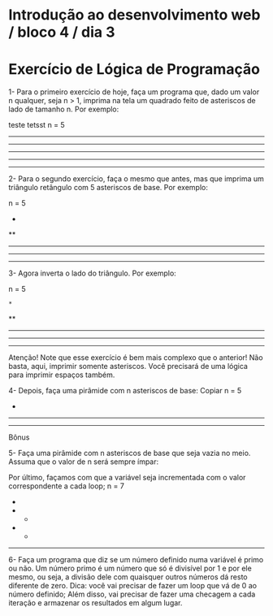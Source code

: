 # Introdução ao desenvolvimento web / bloco 4 / dia 3

# Exercício de Lógica de Programação

1- Para o primeiro exercício de hoje, faça um programa que, dado um valor n qualquer, seja n > 1, imprima na tela um quadrado feito de asteriscos de lado de tamanho n. Por exemplo:

teste tetsst
n = 5

*****
*****
*****
*****
*****

2- Para o segundo exercício, faça o mesmo que antes, mas que imprima um triângulo retângulo com 5 asteriscos de base. Por exemplo:

n = 5

*
**
***
****
*****

3- Agora inverta o lado do triângulo. Por exemplo:

n = 5

    *
   **
  ***
 ****
*****

Atenção! Note que esse exercício é bem mais complexo que o anterior! Não basta, aqui, imprimir somente asteriscos. Você precisará de uma lógica para imprimir espaços também.

4- Depois, faça uma pirâmide com n asteriscos de base:
Copiar
n = 5

  *
 ***
*****

Bônus

5- Faça uma pirâmide com n asteriscos de base que seja vazia no meio. Assuma que o valor de n será sempre ímpar:

Por último, façamos com que a variável seja incrementada com o valor correspondente a cada loop;
n = 7

   *
  * *
 *   *
*******

6- Faça um programa que diz se um número definido numa variável é primo ou não.
Um número primo é um número que só é divisível por 1 e por ele mesmo, ou seja, a divisão dele com quaisquer outros números dá resto diferente de zero.
Dica: você vai precisar de fazer um loop que vá de 0 ao número definido; Além disso, vai precisar de fazer uma checagem a cada iteração e armazenar os resultados em algum lugar.